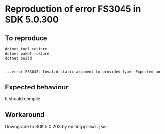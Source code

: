 # Reproduction of error FS3045 in SDK 5.0.300

## To reproduce

```powershell
dotnet tool restore
dotnet paket restore
dotnet build


...error FS3045: Invalid static argument to provided type. Expected an argument of kind 'string'.
```

## Expected behaviour

It should compile

## Workaround

Downgrade to SDK 5.0.203 by editing `global.json`


